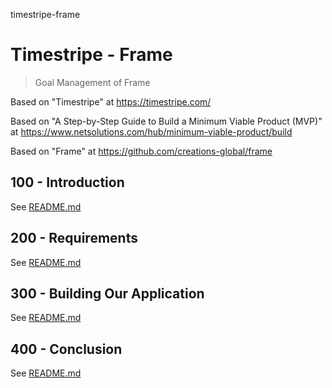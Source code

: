 timestripe-frame
# Timestripe - Frame

> Goal Management of Frame

Based on "Timestripe" at https://timestripe.com/

Based on "A Step-by-Step Guide to Build a Minimum Viable Product (MVP)" at https://www.netsolutions.com/hub/minimum-viable-product/build

Based on "Frame" at https://github.com/creations-global/frame

## 100 - Introduction

See [README.md](./100/README.md)

## 200 - Requirements

See [README.md](./200/README.md)

## 300 - Building Our Application

See [README.md](./300/README.md)

## 400 - Conclusion

See [README.md](./400/README.md)
